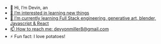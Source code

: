 - 👋 Hi, I’m Devin, an <a href="https://www.google.com" IT Professional>
- 👀 I’m interested in learning new things 
- 🌱 I’m currently learning Full Stack engineering, generative art, blender, Javascript & React
- 📫 How to reach me: devyonmiller8@gmail.com
- ⚡ Fun fact: I love potatoes!

<!---
Jadm1992/Jadm1992 is a ✨ special ✨ repository because its `README.md` (this file) appears on your GitHub profile.
You can click the Preview link to take a look at your changes.
--->
